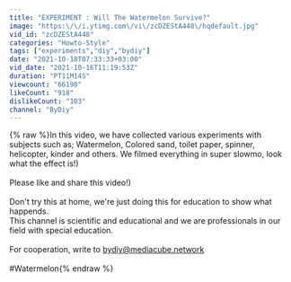 ```yaml
---
title: "EXPERIMENT : Will The Watermelon Survive?"
image: "https:\/\/i.ytimg.com\/vi\/zcDZEStA448\/hqdefault.jpg"
vid_id: "zcDZEStA448"
categories: "Howto-Style"
tags: ["experiments","diy","bydiy"]
date: "2021-10-18T07:33:33+03:00"
vid_date: "2021-10-16T11:19:53Z"
duration: "PT11M14S"
viewcount: "66198"
likeCount: "918"
dislikeCount: "103"
channel: "ByDiy"
---
```

{% raw %}In this video, we have collected various experiments with subjects such as; Watermelon, Colored sand, toilet paper, spinner, helicopter, kinder and others. We filmed everything in super slowmo, look what the effect is!)<br /><br />Please like and share this video!)<br /><br />Don't try this at home, we're just doing this for education to show what happends.<br />This channel is scientific and educational and we are professionals in our field with special education.<br /><br />For cooperation, write to bydiy@mediacube.network<br /><br />#Watermelon{% endraw %}
